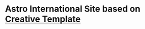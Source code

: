 # Astro International Site based on [Creative Template](http://startbootstrap.com/template-overviews/creative/)
